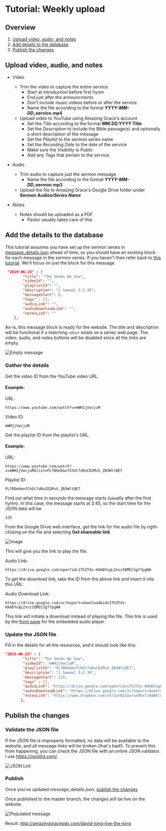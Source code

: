 
# Tutorial: Weekly upload

## Overview

1. [Upload video, audio, and notes](#Upload-video,-audio,-and-notes)
2. [Add details to the database](#Add-the-details-to-the-database)
3. [Publish the changes](#Publish-the-changes)

## Upload video, audio, and notes

* Video
    * Trim the video to capture the entire service
        * Start at introduction before first hymn
        * End just after the announcments
        * Don't include music videos before or after the service
        * Name the file according to the format ***YYYY-MM-DD*_service.mp4**
    * Upload video to YouTube using Amazing Grace's account
        * Set the *Title* according to the format **MM.DD.YYYY Title**
        * Set the *Description* to include the Bible passage(s) and optionally a short description of the message
        * Set the *Playlist* to the sermon series name
        * Set the *Recording Date* to the date of the service
        * Make sure the *Visibility* is *Public*
        * Add any *Tags* that pertain to the service.

* Audio
    * Trim audio to capture just the sermon message
        * Name the file according to the format ***YYYY-MM-DD*_sermon.mp3**
    * Upload the file to Amazing Grace's Google Drive folder under **Sermon Audios/*Series Name***

* Notes
    * Notes should be uploaded as a PDF
        * Pastor usually takes care of this

## Add the details to the database

This tutorial assumes you have set up the sermon series in [message_details.json](../message_details.json) ahead of time, so you should have an existing block for each message in the sermon series. If you haven't then refer back to [this tutorial](tutorial-adding-a-new-series.md). We'll focus on just the block for this message.

```json
 "2019-06-23" : {
        "title": "The Seeds We Sow",
        "videoId": "",
        "playlistId": "",
        "description": "2 Samuel 3:2-39",
        "messageStart": 0,
        "tags" : [],
        "audioLink": "",
        "audioDownloadLink": "",
        "notesLink": ""
    },
```
As-is, this message block is ready for the website. The title and description will be functional if a matching `<div>` exists on a series web page. The video, audio, and notes buttons will be disabled since all the links are empty.

![Empty message](images/ex_card_empty_message.png)

### Gather the details

Get the video ID from the YouTube video URL. 

#### Example:

URL: 
    
    https://www.youtube.com/watch?v=mWH1jVwcjuM

Video ID:
    
    mWH1jVwcjuM

Get the playlist ID from the playlist's URL.

#### Example:

URL:

    https://www.youtube.com/watch?v=mWH1jVwcjuM&list=PLfBOebmxfChGt7oRuCD2MvX_ZB3WltQE7

Playlist ID:

    PLfBOebmxfChGt7oRuCD2MvX_ZB3WltQE7

Find out what time in seconds the message starts (usually after the first hymn). In this case, the message starts at 3:45, so the start time for the JSON data will be 

    225 

From the Google Drive web interface, get the link for the audio file by right-clicking on the file and selecting **Get shareable link**

![image](images/ex_google_drive_get_shareable_link.png)


This will give you the link to play the file.

Audio Link:

    https://drive.google.com/open?id=1ThZTdv-HXmDYuqLZxszIQMECSgffpgWA

To get the *download* link, take the ID from the above link and insert it into this URL:

Audio Download Link:

    https://drive.google.com/uc?export=download&id=1ThZTdv-HXmDYuqLZxszIQMECSgffpgWA

This link will initiate a download instead of playing the file. This link is used by the [front page](description-website-code.md#Messages-Front-Page) for the embedded audio player.

### Update the JSON file

Fill in the details for all the resources, and it should look like this: 

```json    
"2019-06-23" : {
        "title": "The Seeds We Sow",
        "videoId": "mWH1jVwcjuM",
        "playlistId": "PLfBOebmxfChGt7oRuCD2MvX_ZB3WltQE7",
        "description": "2 Samuel 3:2-39",
        "messageStart": 225,
        "tags" : [],
        "audioLink": "https://drive.google.com/open?id=1ThZTdv-HXmDYuqLZxszIQMECSgffpgWA",
        "audioDownloadLink": "https://drive.google.com/uc?export=download&id=1ThZTdv-HXmDYuqLZxszIQMECSgffpgWA",
        "notesLink": "https://www.dropbox.com/sh/3zn82x1orun0hx7/AAAKloonCx5bcVMKz6-Fetopa/David%20Long%20Live%20the%20King?dl=0&preview=Notes+2+Samuel+3.2-39+Seeds+We+Sow.pdf&subfolder_nav_tracking=1"
       },
```

## Publish the changes

### Validate the JSON file

If the JSON file is improperly formatted, no data will be available to the website, and all message links will be broken (that's bad!). To prevent this from happening, you can check the JSON file with an online JSON validator. I use https://jsonlint.com/.

![JSON Lint](images/ex_json_lint.png)

### Publish

Once you've updated *message_details.json*, [publish the changes](tutorial-publishing-changes.md)

Once published to the master branch, the changes will be live on the website.

![Populated message](images/ex_card_populated_message.png)

Result: http://amazinggracepdx.com/david-long-live-the-king 
